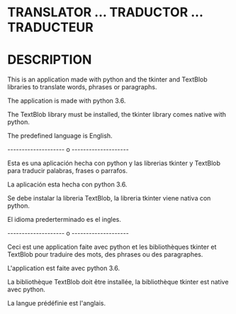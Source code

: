 # TRANSLATOR ... TRADUCTOR ... TRADUCTEUR

# DESCRIPTION

This is an application made with python and the tkinter and TextBlob libraries to translate words, phrases or paragraphs.

The application is made with python 3.6.

The TextBlob library must be installed, the tkinter library comes native with python.

The predefined language is English.

-------------------- o --------------------

Esta es una aplicación hecha con python y las librerias tkinter y TextBlob para traducir palabras, frases o parrafos.

La aplicación esta hecha con python 3.6.

Se debe instalar la libreria TextBlob, la libreria tkinter viene nativa con python.

El idioma prederterminado es el ingles.

-------------------- o --------------------

Ceci est une application faite avec python et les bibliothèques tkinter et TextBlob pour traduire des mots, des phrases ou des paragraphes.

L'application est faite avec python 3.6.

La bibliothèque TextBlob doit être installée, la bibliothèque tkinter est native avec python.

La langue prédéfinie est l'anglais.